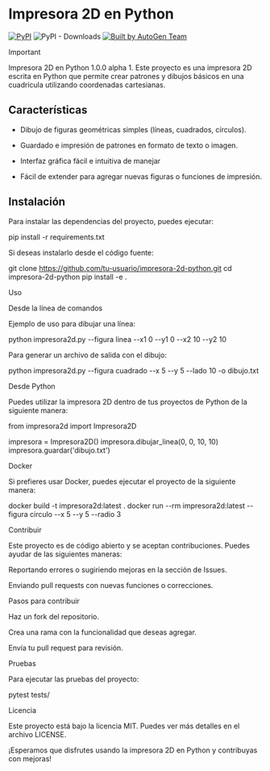# Impresora 2D en Python

[![PyPI](https://img.shields.io/pypi/v/markitdown.svg)](https://pypi.org/project/markitdown/)
![PyPI - Downloads](https://img.shields.io/pypi/dd/markitdown)
[![Built by AutoGen Team](https://img.shields.io/badge/Built%20by-AutoGen%20Team-blue)](Grupo4:3)

> [!IMPORTANT]
> Impresora 2D en Python 1.0.0 alpha 1. Este proyecto es una impresora 2D escrita en Python que permite crear patrones y dibujos básicos en una cuadrícula utilizando coordenadas cartesianas.


## Características

- Dibujo de figuras geométricas simples (líneas, cuadrados, círculos).

- Guardado e impresión de patrones en formato de texto o imagen.

- Interfaz gráfica fácil e intuitiva de manejar

- Fácil de extender para agregar nuevas figuras o funciones de impresión.

## Instalación

Para instalar las dependencias del proyecto, puedes ejecutar:

pip install -r requirements.txt

Si deseas instalarlo desde el código fuente:

git clone https://github.com/tu-usuario/impresora-2d-python.git
cd impresora-2d-python
pip install -e .

Uso

Desde la línea de comandos

Ejemplo de uso para dibujar una línea:

python impresora2d.py --figura linea --x1 0 --y1 0 --x2 10 --y2 10

Para generar un archivo de salida con el dibujo:

python impresora2d.py --figura cuadrado --x 5 --y 5 --lado 10 -o dibujo.txt

Desde Python

Puedes utilizar la impresora 2D dentro de tus proyectos de Python de la siguiente manera:

from impresora2d import Impresora2D

impresora = Impresora2D()
impresora.dibujar_linea(0, 0, 10, 10)
impresora.guardar('dibujo.txt')

Docker

Si prefieres usar Docker, puedes ejecutar el proyecto de la siguiente manera:

docker build -t impresora2d:latest .
docker run --rm impresora2d:latest --figura circulo --x 5 --y 5 --radio 3

Contribuir

Este proyecto es de código abierto y se aceptan contribuciones. Puedes ayudar de las siguientes maneras:

Reportando errores o sugiriendo mejoras en la sección de Issues.

Enviando pull requests con nuevas funciones o correcciones.

Pasos para contribuir

Haz un fork del repositorio.

Crea una rama con la funcionalidad que deseas agregar.

Envía tu pull request para revisión.

Pruebas

Para ejecutar las pruebas del proyecto:

pytest tests/

Licencia

Este proyecto está bajo la licencia MIT. Puedes ver más detalles en el archivo LICENSE.

¡Esperamos que disfrutes usando la impresora 2D en Python y contribuyas con mejoras!
